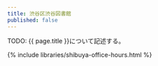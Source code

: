 ```yaml
---
title: 渋谷区渋谷図書館
published: false
---
```


TODO: {{ page.title }}について記述する。

{% include libraries/shibuya-office-hours.html %}
